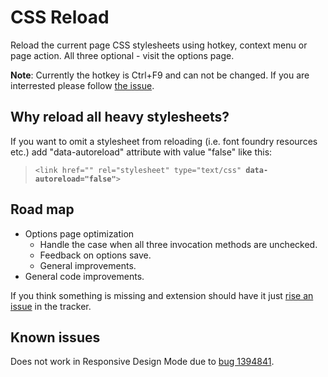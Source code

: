 # CSS Reload
Reload the current page CSS stylesheets using hotkey, context menu or page action. All three optional - visit the options page.

**Note**: Currently the hotkey is Ctrl+F9 and can not be changed. If you are interrested please follow [the issue](https://github.com/StoyanDimitrov/css-reload/issues/2).

## Why reload all heavy stylesheets?
If you want to omit a stylesheet from reloading (i.e. font foundry resources etc.) add "data-autoreload" attribute with value "false" like this:
<blockquote><code>&lt;link href="" rel="stylesheet" type="text/css" <strong>data-autoreload="false"</strong>&gt;</code></blockquote>


## Road map
 - Options page optimization
    - Handle the case when all three invocation methods are unchecked.
    - Feedback on options save.
    - General improvements.
 - General code improvements.

If you think something is missing and extension should have it just [rise an issue](https://github.com/StoyanDimitrov/css-reload/issues) in the tracker.

## Known issues
Does not work in Responsive Design Mode due to [bug 1394841](https://bugzil.la/1394841).
